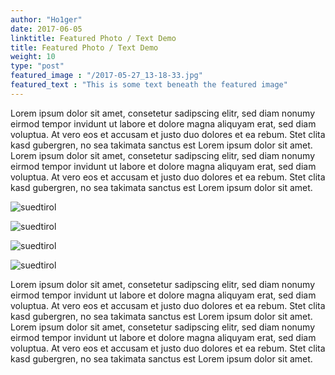 ```yaml
---
author: "Ho1ger"
date: 2017-06-05
linktitle: Featured Photo / Text Demo
title: Featured Photo / Text Demo
weight: 10
type: "post"
featured_image : "/2017-05-27_13-18-33.jpg"
featured_text : "This is some text beneath the featured image"
---
```


Lorem ipsum dolor sit amet, consetetur sadipscing elitr, sed diam nonumy eirmod tempor invidunt ut labore et dolore magna aliquyam erat, sed diam voluptua. At vero eos et accusam et justo duo dolores et ea rebum. Stet clita kasd gubergren, no sea takimata sanctus est Lorem ipsum dolor sit amet. Lorem ipsum dolor sit amet, consetetur sadipscing elitr, sed diam nonumy eirmod tempor invidunt ut labore et dolore magna aliquyam erat, sed diam voluptua. At vero eos et accusam et justo duo dolores et ea rebum. Stet clita kasd gubergren, no sea takimata sanctus est Lorem ipsum dolor sit amet.

![suedtirol](/2017-05-25_15-23-02.jpg)</br>

![suedtirol](/2017-05-25_15-30-20.jpg)</br>

![suedtirol](/2017-05-25_15-35-02.jpg)</br>

![suedtirol](/2017-05-27_13-18-33.jpg)</br>

Lorem ipsum dolor sit amet, consetetur sadipscing elitr, sed diam nonumy eirmod tempor invidunt ut labore et dolore magna aliquyam erat, sed diam voluptua. At vero eos et accusam et justo duo dolores et ea rebum. Stet clita kasd gubergren, no sea takimata sanctus est Lorem ipsum dolor sit amet. Lorem ipsum dolor sit amet, consetetur sadipscing elitr, sed diam nonumy eirmod tempor invidunt ut labore et dolore magna aliquyam erat, sed diam voluptua. At vero eos et accusam et justo duo dolores et ea rebum. Stet clita kasd gubergren, no sea takimata sanctus est Lorem ipsum dolor sit amet.
